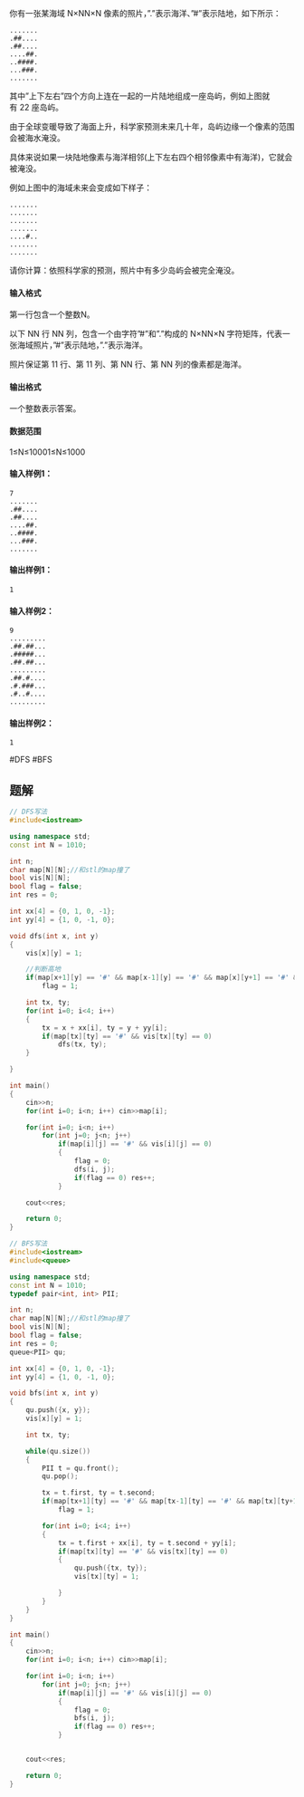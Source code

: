 
你有一张某海域 N×NN×N 像素的照片，”.”表示海洋、”#”表示陆地，如下所示：

```
.......
.##....
.##....
....##.
..####.
...###.
.......
```

其中”上下左右”四个方向上连在一起的一片陆地组成一座岛屿，例如上图就有 22 座岛屿。

由于全球变暖导致了海面上升，科学家预测未来几十年，岛屿边缘一个像素的范围会被海水淹没。

具体来说如果一块陆地像素与海洋相邻(上下左右四个相邻像素中有海洋)，它就会被淹没。

例如上图中的海域未来会变成如下样子：

```
.......
.......
.......
.......
....#..
.......
.......
```

请你计算：依照科学家的预测，照片中有多少岛屿会被完全淹没。

#### 输入格式

第一行包含一个整数N。

以下 NN 行 NN 列，包含一个由字符”#”和”.”构成的 N×NN×N 字符矩阵，代表一张海域照片，”#”表示陆地，”.”表示海洋。

照片保证第 11 行、第 11 列、第 NN 行、第 NN 列的像素都是海洋。

#### 输出格式

一个整数表示答案。

#### 数据范围

1≤N≤10001≤N≤1000

#### 输入样例1：

```
7
.......
.##....
.##....
....##.
..####.
...###.
.......
```

#### 输出样例1：

```
1
```

#### 输入样例2：

```
9
.........
.##.##...
.#####...
.##.##...
.........
.##.#....
.#.###...
.#..#....
.........
```

#### 输出样例2：

```
1
```

#DFS #BFS

## 题解

```cpp
// DFS写法
#include<iostream>

using namespace std;
const int N = 1010;

int n;
char map[N][N];//和stl的map撞了
bool vis[N][N];
bool flag = false;
int res = 0;

int xx[4] = {0, 1, 0, -1};
int yy[4] = {1, 0, -1, 0};

void dfs(int x, int y)
{
    vis[x][y] = 1;

    //判断高地
    if(map[x+1][y] == '#' && map[x-1][y] == '#' && map[x][y+1] == '#' && map[x][y-1] == '#')
        flag = 1;

    int tx, ty;
    for(int i=0; i<4; i++)
    {
        tx = x + xx[i], ty = y + yy[i];
        if(map[tx][ty] == '#' && vis[tx][ty] == 0)
            dfs(tx, ty);
    }

}

int main()
{
    cin>>n;
    for(int i=0; i<n; i++) cin>>map[i];

    for(int i=0; i<n; i++)
        for(int j=0; j<n; j++)
            if(map[i][j] == '#' && vis[i][j] == 0)
            {
                flag = 0;
                dfs(i, j);
                if(flag == 0) res++;
            }

    cout<<res;

    return 0;
}

```
```cpp
// BFS写法
#include<iostream>
#include<queue>

using namespace std;
const int N = 1010;
typedef pair<int, int> PII;

int n;
char map[N][N];//和stl的map撞了
bool vis[N][N];
bool flag = false;
int res = 0;
queue<PII> qu;

int xx[4] = {0, 1, 0, -1};
int yy[4] = {1, 0, -1, 0};

void bfs(int x, int y)
{
    qu.push({x, y});
    vis[x][y] = 1;

    int tx, ty;

    while(qu.size())
    {
        PII t = qu.front();
        qu.pop();

        tx = t.first, ty = t.second;
        if(map[tx+1][ty] == '#' && map[tx-1][ty] == '#' && map[tx][ty+1] == '#' && map[tx][ty-1] == '#')
            flag = 1;

        for(int i=0; i<4; i++)
        {
            tx = t.first + xx[i], ty = t.second + yy[i];
            if(map[tx][ty] == '#' && vis[tx][ty] == 0)
            {
                qu.push({tx, ty});
                vis[tx][ty] = 1;

            }
        }
    }
}

int main()
{
    cin>>n;
    for(int i=0; i<n; i++) cin>>map[i];

    for(int i=0; i<n; i++)
        for(int j=0; j<n; j++)
            if(map[i][j] == '#' && vis[i][j] == 0)
            {
                flag = 0;
                bfs(i, j);
                if(flag == 0) res++;
            }


    cout<<res;

    return 0;
}

```
